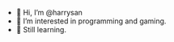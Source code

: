 - 👋 Hi, I’m @harrysan
- 👀 I’m interested in programming and gaming.
- 🌱 Still learning.

<!---
harrysan/harrysan is a ✨ special ✨ repository because its `README.md` (this file) appears on your GitHub profile.
You can click the Preview link to take a look at your changes.
--->
